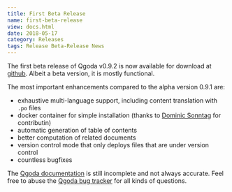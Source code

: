 ```yaml
---
title: First Beta Release
name: first-beta-release 
view: docs.html
date: 2018-05-17
category: Releases
tags: Release Beta-Release News
---
```

The first beta release of Qgoda v0.9.2 is now available for download at [github](https://github.com/gflohr/qgoda/releases).  Albeit a beta version, it is mostly functional.

The most important enhancements compared to the alpha version 0.9.1 are:

* exhaustive multi-language support, including content translation with `.po`
files
* docker container for simple installation (thanks to
[Dominic Sonntag](https://github.com/sonntagd) for contributin)
* automatic generation of table of contents
* better computation of related documents
* version control mode that only deploys files that are under version control
* countless bugfixes

The [Qgoda documentation](http://www.qgoda.net/en/docs/) is still incomplete
and not always accurate.  Feel free to abuse the 
[Qgoda bug tracker](https://github.com/gflohr/qgoda/issues) for all kinds
of questions.
